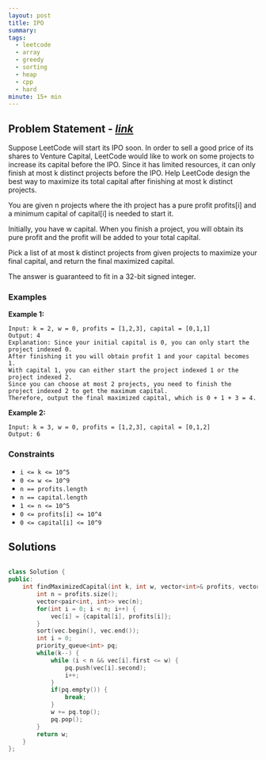 ```yaml
---
layout: post
title: IPO
summary:
tags:
  - leetcode
  - array
  - greedy
  - sorting
  - heap
  - cpp
  - hard
minute: 15+ min
---
```


## Problem Statement - [_link_](https://leetcode.com/problems/ipo/)

Suppose LeetCode will start its IPO soon. In order to sell a good price of its shares to Venture Capital, LeetCode would like to work on some projects to increase its capital before the IPO. Since it has limited resources, it can only finish at most k distinct projects before the IPO. Help LeetCode design the best way to maximize its total capital after finishing at most k distinct projects.

You are given n projects where the ith project has a pure profit profits[i] and a minimum capital of capital[i] is needed to start it.

Initially, you have w capital. When you finish a project, you will obtain its pure profit and the profit will be added to your total capital.

Pick a list of at most k distinct projects from given projects to maximize your final capital, and return the final maximized capital.

The answer is guaranteed to fit in a 32-bit signed integer.

### Examples

**Example 1:**  
```
Input: k = 2, w = 0, profits = [1,2,3], capital = [0,1,1]
Output: 4
Explanation: Since your initial capital is 0, you can only start the project indexed 0.
After finishing it you will obtain profit 1 and your capital becomes 1.
With capital 1, you can either start the project indexed 1 or the project indexed 2.
Since you can choose at most 2 projects, you need to finish the project indexed 2 to get the maximum capital.
Therefore, output the final maximized capital, which is 0 + 1 + 3 = 4.
```

**Example 2:**  
```
Input: k = 3, w = 0, profits = [1,2,3], capital = [0,1,2]
Output: 6
```

### Constraints

- `i <= k <= 10^5`
- `0 <= w <= 10^9`
- `n == profits.length`
- `n == capital.length`
- `1 <= n <= 10^5`
- `0 <= profits[i] <= 10^4`
- `0 <= capital[i] <= 10^9`

## Solutions

```cpp

class Solution {
public:
    int findMaximizedCapital(int k, int w, vector<int>& profits, vector<int>& capital) {
        int n = profits.size();
        vector<pair<int, int>> vec(n);
        for(int i = 0; i < n; i++) {
            vec[i] = {capital[i], profits[i]};
        }
        sort(vec.begin(), vec.end());
        int i = 0;
        priority_queue<int> pq;
        while(k--) {
            while (i < n && vec[i].first <= w) {
                pq.push(vec[i].second);
                i++;
            }
            if(pq.empty()) {
                break;
            }
            w += pq.top();
            pq.pop();
        }
        return w;
    }
};

```
